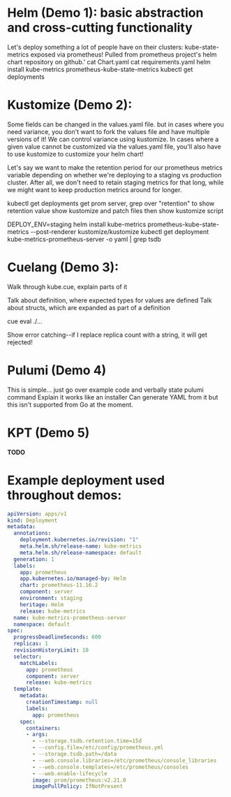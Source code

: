 # Helm (Demo 1): basic abstraction and cross-cutting functionality
Let's deploy something a lot of people have on their clusters: kube-state-metrics exposed via prometheus!
Pulled from prometheus project's helm chart repository on github.'
cat Chart.yaml
cat requirements.yaml
helm install kube-metrics prometheus-kube-state-metrics
kubectl get deployments

# Kustomize (Demo 2):
Some fields can be changed in the values.yaml file. but in cases where you need variance, you don't want to fork the values file and have multiple versions of it! We can control variance using kustomize. In cases where a given value cannot be customized via the values.yaml file, you'll also have to use kustomize to customize your helm chart!

Let's say we want to make the retention period for our prometheus metrics variable depending on whether we're deploying to a staging vs production cluster. After all, we don't need to retain staging metrics for that long, while we might want to keep production metrics around for longer.

kubectl get deployments
get prom server, grep over "retention" to show retention value
show kustomize and patch files 
then show kustomize script

DEPLOY_ENV=staging helm install kube-metrics prometheus-kube-state-metrics --post-renderer kustomize/kustomize
kubectl get deployment kube-metrics-prometheus-server -o yaml | grep tsdb

# Cuelang (Demo 3):
Walk through kube.cue, explain parts of it

Talk about definition, where expected types for values are defined
Talk about structs, which are expanded as part of a definition

cue eval ./...

Show error catching--if I replace replica count with a string, it will get rejected!

# Pulumi (Demo 4)

This is simple... just go over example code and verbally state pulumi command
Explain it works like an installer
Can generate YAML from it but this isn't supported from Go at the moment.

# KPT (Demo 5)
**TODO**


# Example deployment used throughout demos:
```yaml
apiVersion: apps/v1
kind: Deployment
metadata:
  annotations:
    deployment.kubernetes.io/revision: "1"
    meta.helm.sh/release-name: kube-metrics
    meta.helm.sh/release-namespace: default
  generation: 1
  labels:
    app: prometheus
    app.kubernetes.io/managed-by: Helm
    chart: prometheus-11.16.2
    component: server
    environment: staging
    heritage: Helm
    release: kube-metrics
  name: kube-metrics-prometheus-server
  namespace: default
spec:
  progressDeadlineSeconds: 600
  replicas: 1
  revisionHistoryLimit: 10
  selector:
    matchLabels:
      app: prometheus
      component: server
      release: kube-metrics
  template:
    metadata:
      creationTimestamp: null
      labels:
        app: prometheus
    spec:
      containers:
      - args:
        - --storage.tsdb.retention.time=15d
        - --config.file=/etc/config/prometheus.yml
        - --storage.tsdb.path=/data
        - --web.console.libraries=/etc/prometheus/console_libraries
        - --web.console.templates=/etc/prometheus/consoles
        - --web.enable-lifecycle
        image: prom/prometheus:v2.21.0
        imagePullPolicy: IfNotPresent
```